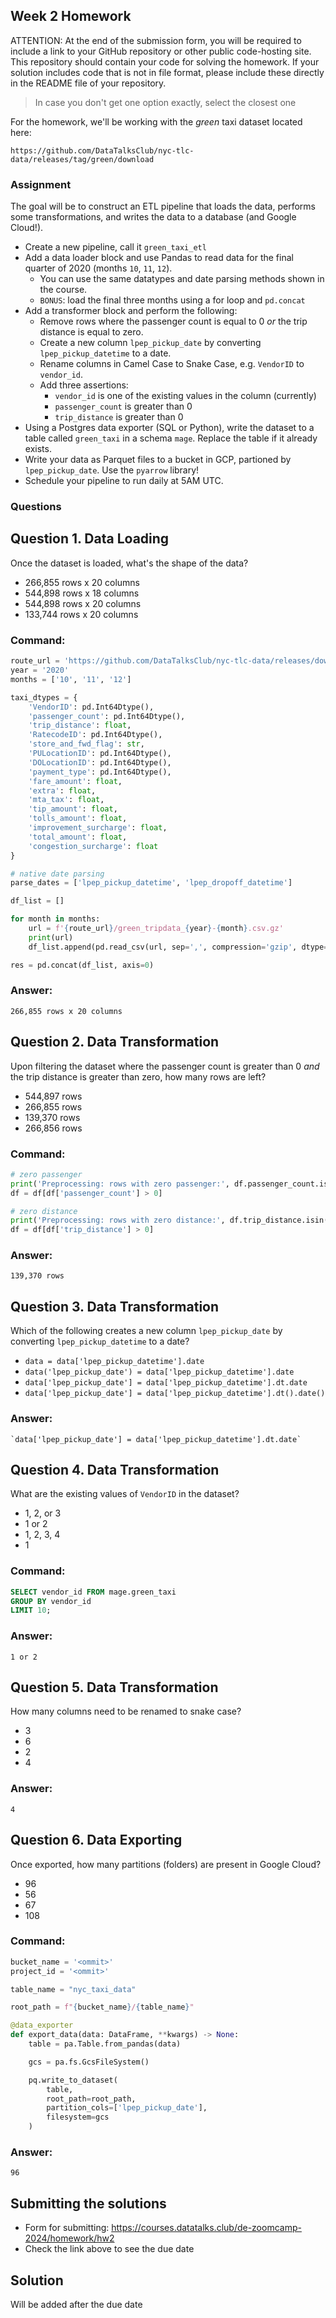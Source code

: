 ## Week 2 Homework

ATTENTION: At the end of the submission form, you will be required to include a link to your GitHub repository or other public code-hosting site. This repository should contain your code for solving the homework. If your solution includes code that is not in file format, please include these directly in the README file of your repository.

> In case you don't get one option exactly, select the closest one 

For the homework, we'll be working with the _green_ taxi dataset located here:

`https://github.com/DataTalksClub/nyc-tlc-data/releases/tag/green/download`

### Assignment

The goal will be to construct an ETL pipeline that loads the data, performs some transformations, and writes the data to a database (and Google Cloud!).

- Create a new pipeline, call it `green_taxi_etl`
- Add a data loader block and use Pandas to read data for the final quarter of 2020 (months `10`, `11`, `12`).
  - You can use the same datatypes and date parsing methods shown in the course.
  - `BONUS`: load the final three months using a for loop and `pd.concat`
- Add a transformer block and perform the following:
  - Remove rows where the passenger count is equal to 0 _or_ the trip distance is equal to zero.
  - Create a new column `lpep_pickup_date` by converting `lpep_pickup_datetime` to a date.
  - Rename columns in Camel Case to Snake Case, e.g. `VendorID` to `vendor_id`.
  - Add three assertions:
    - `vendor_id` is one of the existing values in the column (currently)
    - `passenger_count` is greater than 0
    - `trip_distance` is greater than 0
- Using a Postgres data exporter (SQL or Python), write the dataset to a table called `green_taxi` in a schema `mage`. Replace the table if it already exists.
- Write your data as Parquet files to a bucket in GCP, partioned by `lpep_pickup_date`. Use the `pyarrow` library!
- Schedule your pipeline to run daily at 5AM UTC.

### Questions

## Question 1. Data Loading

Once the dataset is loaded, what's the shape of the data?

* 266,855 rows x 20 columns
* 544,898 rows x 18 columns
* 544,898 rows x 20 columns
* 133,744 rows x 20 columns

### Command:
```py
route_url = 'https://github.com/DataTalksClub/nyc-tlc-data/releases/download/green'
year = '2020'
months = ['10', '11', '12']

taxi_dtypes = {
    'VendorID': pd.Int64Dtype(),
    'passenger_count': pd.Int64Dtype(),
    'trip_distance': float,
    'RatecodeID': pd.Int64Dtype(),
    'store_and_fwd_flag': str,
    'PULocationID': pd.Int64Dtype(),
    'DOLocationID': pd.Int64Dtype(),
    'payment_type': pd.Int64Dtype(),
    'fare_amount': float,
    'extra': float,
    'mta_tax': float,
    'tip_amount': float,
    'tolls_amount': float,
    'improvement_surcharge': float,
    'total_amount': float,
    'congestion_surcharge': float
}

# native date parsing
parse_dates = ['lpep_pickup_datetime', 'lpep_dropoff_datetime']

df_list = []

for month in months:
    url = f'{route_url}/green_tripdata_{year}-{month}.csv.gz'
    print(url)
    df_list.append(pd.read_csv(url, sep=',', compression='gzip', dtype=taxi_dtypes, parse_dates=parse_dates))

res = pd.concat(df_list, axis=0)
```

### Answer:
```
266,855 rows x 20 columns
```

## Question 2. Data Transformation

Upon filtering the dataset where the passenger count is greater than 0 _and_ the trip distance is greater than zero, how many rows are left?

* 544,897 rows
* 266,855 rows
* 139,370 rows
* 266,856 rows

### Command:
```py
# zero passenger
print('Preprocessing: rows with zero passenger:', df.passenger_count.isin([0]).sum())
df = df[df['passenger_count'] > 0]

# zero distance
print('Preprocessing: rows with zero distance:', df.trip_distance.isin([0]).sum())
df = df[df['trip_distance'] > 0]
```

### Answer:
```
139,370 rows
```

## Question 3. Data Transformation

Which of the following creates a new column `lpep_pickup_date` by converting `lpep_pickup_datetime` to a date?

* `data = data['lpep_pickup_datetime'].date`
* `data('lpep_pickup_date') = data['lpep_pickup_datetime'].date`
* `data['lpep_pickup_date'] = data['lpep_pickup_datetime'].dt.date`
* `data['lpep_pickup_date'] = data['lpep_pickup_datetime'].dt().date()`

### Answer:
```
`data['lpep_pickup_date'] = data['lpep_pickup_datetime'].dt.date`
```

## Question 4. Data Transformation

What are the existing values of `VendorID` in the dataset?

* 1, 2, or 3
* 1 or 2
* 1, 2, 3, 4
* 1

### Command:
```sql
SELECT vendor_id FROM mage.green_taxi
GROUP BY vendor_id
LIMIT 10;
```

### Answer:
```
1 or 2
```

## Question 5. Data Transformation

How many columns need to be renamed to snake case?

* 3
* 6
* 2
* 4

### Answer:
```
4
```

## Question 6. Data Exporting

Once exported, how many partitions (folders) are present in Google Cloud?

* 96
* 56
* 67
* 108

### Command:
```py
bucket_name = '<ommit>'
project_id = '<ommit>'

table_name = "nyc_taxi_data"

root_path = f"{bucket_name}/{table_name}"

@data_exporter
def export_data(data: DataFrame, **kwargs) -> None:
    table = pa.Table.from_pandas(data)

    gcs = pa.fs.GcsFileSystem()

    pq.write_to_dataset(
        table,
        root_path=root_path,
        partition_cols=['lpep_pickup_date'],
        filesystem=gcs
    )

```

### Answer:
```
96
```

## Submitting the solutions

* Form for submitting: https://courses.datatalks.club/de-zoomcamp-2024/homework/hw2
* Check the link above to see the due date
  
## Solution

Will be added after the due date